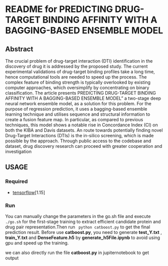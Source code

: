 # README for PREDICTING DRUG-TARGET BINDING AFFINITY WITH A BAGGING-BASED ENSEMBLE MODEL
## Abstract

The crucial problem of drug-target interaction (DTI) identification in the discovery of drug it  is addressed by the proposed study. The current experimental validations of drug-target binding profiles take a long time, hence computational tools are needed to speed up the process. The complex feature of binding strength is typically overlooked by existing computer approaches, which oversimplify by concentrating on binary classification. The article presents PREDICTING DRUG-TARGET BINDING AFFINITY WITH A BAGGING-BASED ENSEMBLE MODEL” a two-stage deep neural network ensemble model, as a solution for this problem. For the purpose of regression prediction, it uses a bagging-based ensemble learning technique and utilises sequence and structural information to create a fusion feature map. In particular, as compared to previous techniques, this model  shows a notable rise in Concordance Index (CI) on both the KIBA and Davis datasets. An route towards potentially finding novel Drug-Target Interactions (DTIs) is the in-silico screening, which is made possible by the approach.
Through public access to the codebase and dataset, drug discovery research can proceed with greater cooperation and investigation




## USAGE
### Required
- [tensorflow](https://www.tensorflow.org/)[1.15]
### Run

You can manually change the parameters in the go.sh file and execute ` ./go.sh`  for the first-stage training to extract efficient candidate protein and drug pair representation.Then run ` python catboost.py` to get the final prediction result.
 Before use  **catboost.py**, you need to generate **test_Y.txt** , **train_Y.txt** and **DenseFeature.h5** by **generate_h5File.ipynb** to avoid using gpu and speed up the training.

we can also directly run the file **catboost.py** in jupiternotebook to get output 